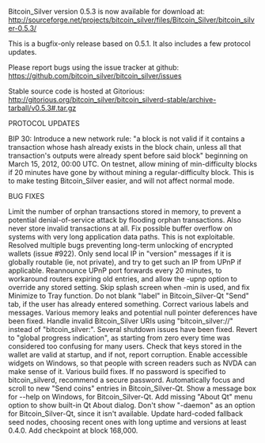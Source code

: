 Bitcoin_Silver version 0.5.3 is now available for download at:
http://sourceforge.net/projects/bitcoin_silver/files/Bitcoin_Silver/bitcoin_silver-0.5.3/

This is a bugfix-only release based on 0.5.1.
It also includes a few protocol updates.

Please report bugs using the issue tracker at github:
https://github.com/bitcoin_silver/bitcoin_silver/issues

Stable source code is hosted at Gitorious:
http://gitorious.org/bitcoin_silver/bitcoin_silverd-stable/archive-tarball/v0.5.3#.tar.gz

PROTOCOL UPDATES

BIP 30: Introduce a new network rule: "a block is not valid if it contains a transaction whose hash already exists in the block chain, unless all that transaction's outputs were already spent before said block" beginning on March 15, 2012, 00:00 UTC.
On testnet, allow mining of min-difficulty blocks if 20 minutes have gone by without mining a regular-difficulty block. This is to make testing Bitcoin_Silver easier, and will not affect normal mode.

BUG FIXES

Limit the number of orphan transactions stored in memory, to prevent a potential denial-of-service attack by flooding orphan transactions. Also never store invalid transactions at all.
Fix possible buffer overflow on systems with very long application data paths. This is not exploitable.
Resolved multiple bugs preventing long-term unlocking of encrypted wallets
(issue #922).
Only send local IP in "version" messages if it is globally routable (ie, not private), and try to get such an IP from UPnP if applicable.
Reannounce UPnP port forwards every 20 minutes, to workaround routers expiring old entries, and allow the -upnp option to override any stored setting.
Skip splash screen when -min is used, and fix Minimize to Tray function.
Do not blank "label" in Bitcoin_Silver-Qt "Send" tab, if the user has already entered something.
Correct various labels and messages.
Various memory leaks and potential null pointer deferences have been fixed.
Handle invalid Bitcoin_Silver URIs using "bitcoin_silver://" instead of "bitcoin_silver:".
Several shutdown issues have been fixed.
Revert to "global progress indication", as starting from zero every time was considered too confusing for many users.
Check that keys stored in the wallet are valid at startup, and if not, report corruption.
Enable accessible widgets on Windows, so that people with screen readers such as NVDA can make sense of it.
Various build fixes.
If no password is specified to bitcoin_silverd, recommend a secure password.
Automatically focus and scroll to new "Send coins" entries in Bitcoin_Silver-Qt.
Show a message box for --help on Windows, for Bitcoin_Silver-Qt.
Add missing "About Qt" menu option to show built-in Qt About dialog.
Don't show "-daemon" as an option for Bitcoin_Silver-Qt, since it isn't available.
Update hard-coded fallback seed nodes, choosing recent ones with long uptime and versions at least 0.4.0.
Add checkpoint at block 168,000.

